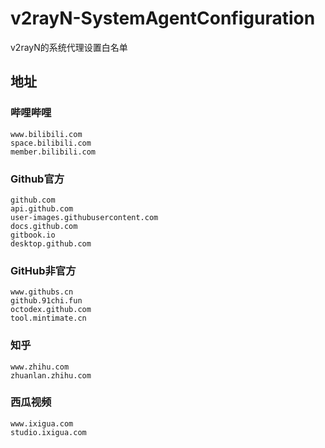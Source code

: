 # v2rayN-SystemAgentConfiguration

v2rayN的系统代理设置白名单

## 地址

### 哔哩哔哩

```
www.bilibili.com
space.bilibili.com
member.bilibili.com
```

### Github官方

```
github.com
api.github.com
user-images.githubusercontent.com
docs.github.com
gitbook.io
desktop.github.com
```

### GitHub非官方

```
www.githubs.cn
github.91chi.fun
octodex.github.com
tool.mintimate.cn
```

### 知乎

```
www.zhihu.com
zhuanlan.zhihu.com
```

### 西瓜视频

```
www.ixigua.com
studio.ixigua.com
```
<!-- xs.sougou.com;15shu.net;quanxiaoshuo.com;bbiquge.net;cn.bing.com;mail.qq.com;www.qq.com;v.qq.com;qq.com;guanjia.qq.com;qzone.qq.com;pc.qq.com;new.qq.com;im.qq.com;pc.qq.com;m.y.qq.com;www.163.com;email.163.com;news.163.com;open.163.com;sports.163.com;money.163.com;music.163.com;game.163.com;baike.baidu.com;www.baidu.com;mail.163.comcg.163.com;play.163.com;www.tencent.com;meeting.tencent.com;up.woozooo.com;www.mcbbs.net;gitee.com;weibo.com;nga.178.com;kmar.top;www.extfans.com;www.yuewen.com;write.qq.com;www.qimao.com;antso.cn;join.yuewen.com;www.qidian.com;cps-check.com;developer.lanzoug.com;wx.qq.com;zc.qq.com;open.weixin.qq.com;weixin.qq.com;windows.weixin.qq.com;pc.qq.com;work.weixin.qq.com;kf.qq.com;cfpa.team;ondoku3.com;www.baidu.com;wap.baidu.com;pan.baidu.com;www5.baidu.com;tw.baidu.com;news.baidu.com;www8.baidu.com;baidu.com;fanyi.baidu.com;photo.baidu.com;wwa.lanzous.com;ww1.lanzous.com;dult.cn;bing.com;blog.csdn.net;runnoob.com;www.cnblogs.com -->
